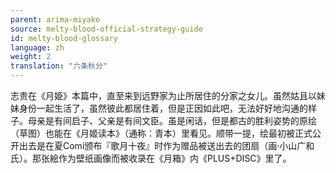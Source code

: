 ```yaml
---
parent: arima-miyako
source: melty-blood-official-strategy-guide
id: melty-blood-glossary
language: zh
weight: 2
translation: "六条秋分"
---
```


志贵在《月姫》本篇中，直至来到远野家为止所居住的分家之女儿。虽然姑且以妹妹身份一起生活了，虽然彼此都居住着，但是正因如此吧，无法好好地沟通的样子。母亲是有间启子、父亲是有间文臣。虽是闲话，但是都古的胜利姿势的原绘（草图）也能在《月姬读本》（通称：青本）里看见。顺带一提，绘最初被正式公开出去是在夏Comi颁布『歌月十夜』时作为赠品被送出去的团扇（画·小山广和氏）。那张絵作为壁纸画像而被收录在《月箱》内《PLUS+DISC》里了。
